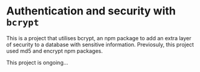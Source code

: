 # Authentication and security with `bcrypt`

This is a project that utilises bcrypt, an npm package to add an extra layer of security to a database with sensitive information. Previosuly, this project
used md5 and encrypt npm packages.

This project is ongoing...
